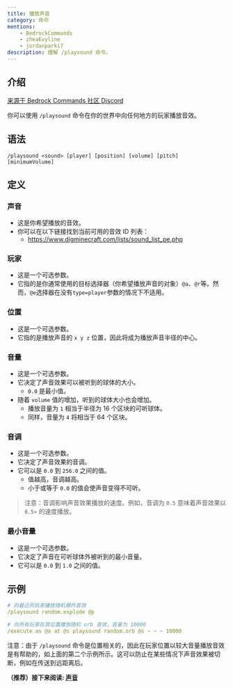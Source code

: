 ```yaml
---
title: 播放声音
category: 命令
mentions:
    - BedrockCommands
    - zheaEvyline
    - jordanparki7
description: 理解 /playsound 命令。
---
```


## 介绍

[来源于 Bedrock Commands 社区 Discord](https://discord.gg/SYstTYx5G5)

你可以使用 `/playsound` 命令在你的世界中向任何地方的玩家播放音效。

## 语法

`/playsound <sound> [player] [position] [volume] [pitch] [minimumVolume]`

## 定义

### 声音

- 这是你希望播放的音效。
- 你可以在以下链接找到当前可用的音效 ID 列表：
    - https://www.digminecraft.com/lists/sound_list_pe.php

### 玩家

- 这是一个可选参数。
- 它指的是你通常使用的目标选择器（你希望播放声音的对象）` @a `、` @r `等。然而，`@e`选择器在没有`type=player`参数的情况下不适用。

### 位置

- 这是一个可选参数。
- 它指的是播放声音的 `x y z` 位置，因此将成为播放声音半径的中心。

### 音量

- 这是一个可选参数。
- 它决定了声音效果可以被听到的球体的大小。
    - ` 0.0 ` 是最小值。
- 随着 `volume` 值的增加，听到的球体大小也会增加。
    - 播放音量为 `1` 相当于半径为 16 个区块的可听球体。
    - 同样，音量为 `4` 将相当于 64 个区块。

### 音调

- 这是一个可选参数。
- 它决定了声音效果的音调。
- 它可以是 ` 0.0 ` 到 ` 256.0 ` 之间的值。
    - 值越高，音调越高。
    - 小于或等于 `0.0` 的值会使声音变得不可听。

> 注意：音调影响声音效果播放的速度。例如，音调为 `0.5` 意味着声音效果以 ` 0.5× ` 的速度播放。

### 最小音量

- 这是一个可选参数。
- 它决定了声音在可听球体外被听到的最小音量。
- 它可以是 ` 0.0 ` 到 ` 1.0 ` 之间的值。

## 示例

```yaml
# 向最近的玩家播放随机爆炸音效
/playsound random.explode @p

# 向所有玩家在其位置播放随机 orb 音效，音量为 10000
/execute as @a at @s playsound random.orb @s ~ ~ ~ 10000
```

注意：由于 `/playsound` 命令是位置相关的，因此在玩家位置以较大音量播放音效是有帮助的，如上面的第二个示例所示。这可以防止在某些情况下声音效果被切断，例如在传送到远距离后。

**（推荐）接下来阅读: [声音](../concepts/sounds.md)**